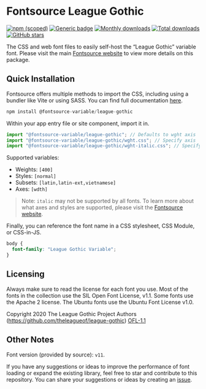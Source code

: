 # Fontsource League Gothic

[![npm (scoped)](https://img.shields.io/npm/v/@fontsource-variable/league-gothic?color=brightgreen)](https://www.npmjs.com/package/@fontsource-variable/league-gothic) [![Generic badge](https://img.shields.io/badge/fontsource-passing-brightgreen)](https://github.com/fontsource/fontsource) [![Monthly downloads](https://badgen.net/npm/dm/@fontsource-variable/league-gothic)](https://github.com/fontsource/fontsource) [![Total downloads](https://badgen.net/npm/dt/@fontsource-variable/league-gothic)](https://github.com/fontsource/fontsource) [![GitHub stars](https://img.shields.io/github/stars/fontsource/fontsource.svg?style=social&label=Star)](https://github.com/fontsource/fontsource/stargazers)

The CSS and web font files to easily self-host the “League Gothic” variable font. Please visit the main [Fontsource website](https://fontsource.org/fonts/league-gothic) to view more details on this package.

## Quick Installation

Fontsource offers multiple methods to import the CSS, including using a bundler like Vite or using SASS. You can find full documentation [here](https://fontsource.org/docs/getting-started/introduction).

```javascript
npm install @fontsource-variable/league-gothic
```

Within your app entry file or site component, import it in.

```javascript
import "@fontsource-variable/league-gothic"; // Defaults to wght axis
import "@fontsource-variable/league-gothic/wght.css"; // Specify axis
import "@fontsource-variable/league-gothic/wght-italic.css"; // Specify axis and style
```

Supported variables:
- Weights: `[400]`
- Styles: `[normal]`
- Subsets: `[latin,latin-ext,vietnamese]`
- Axes: `[wdth]`

> Note: `italic` may not be supported by all fonts. To learn more about what axes and styles are supported, please visit the [Fontsource website](https://fontsource.org/fonts/league-gothic).

Finally, you can reference the font name in a CSS stylesheet, CSS Module, or CSS-in-JS.

```css
body {
  font-family: "League Gothic Variable";
}
```

## Licensing
Always make sure to read the license for each font you use. Most of the fonts in the collection use the SIL Open Font License, v1.1. Some fonts use the Apache 2 license. The Ubuntu fonts use the Ubuntu Font License v1.0.

Copyright 2020 The League Gothic Project Authors (https://github.com/theleagueof/league-gothic)
[OFL-1.1](https://openfontlicense.org)

## Other Notes
Font version (provided by source): `v11`.

If you have any suggestions or ideas to improve the performance of font loading or expand the existing library, feel free to star and contribute to this repository. You can share your suggestions or ideas by creating an [issue](https://github.com/fontsource/fontsource/issues).